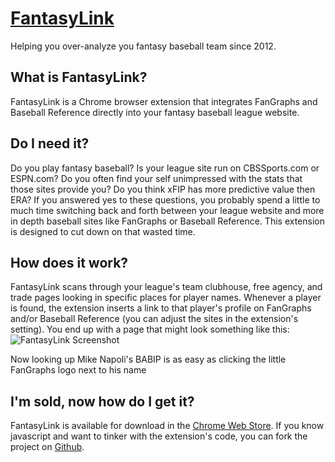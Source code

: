 [FantasyLink](http://sglantz.github.io/FantasyGraph-Chrome-Extension/)
======

Helping you over-analyze you fantasy baseball team since 2012.

What is FantasyLink?
------

FantasyLink is a Chrome browser extension that integrates FanGraphs and Baseball Reference directly into your fantasy baseball league website.

Do I need it?
------

Do you play fantasy baseball? Is your league site run on CBSSports.com or ESPN.com? Do you often find your self unimpressed with the stats that those sites provide you? Do you think xFIP has more predictive value then ERA? If you answered yes to these questions, you probably spend a little to much time switching back and forth between your league website and more in depth baseball sites like FanGraphs or Baseball Reference. This extension is designed to cut down on that wasted time.

How does it work?
------

FantasyLink scans through your league's team clubhouse, free agency, and trade pages looking in specific places for player names. Whenever a player is found, the extension inserts a link to that player's profile on FanGraphs and/or Baseball Reference (you can adjust the sites in the extension's setting). You end up with a page that might look something like this: ![FantasyLink Screenshot](http://i.imgur.com/fOAY0Wc.jpg "FantasyLink Screenshot") 

Now looking up Mike Napoli's BABIP is as easy as clicking the little FanGraphs logo next to his name

I'm sold, now how do I get it?
------

FantasyLink is available for download in the [Chrome Web Store](https://chrome.google.com/webstore/detail/fantasygraph/pghfoglbgdeknkjcmilhkidfdkgenfdi?hl=en-US).  If you know javascript and want to tinker with the extension's code, you can fork the project on [Github](https://github.com/sglantz/FantasyGraph-Chrome-Extension).
